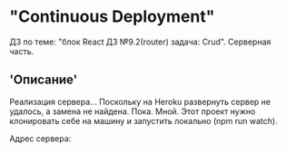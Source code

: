 # "Continuous Deployment"
ДЗ по теме: "блок React ДЗ №9.2(router) задача: Crud". Серверная часть. 
## 'Описание'  
Реализация сервера... Поскольку на Heroku развернуть сервер не удалось, а замена не найдена. Пока. Мной. Этот проект нужно клонировать себе на машину и запустить локально (npm run watch). 

Адрес сервера:
